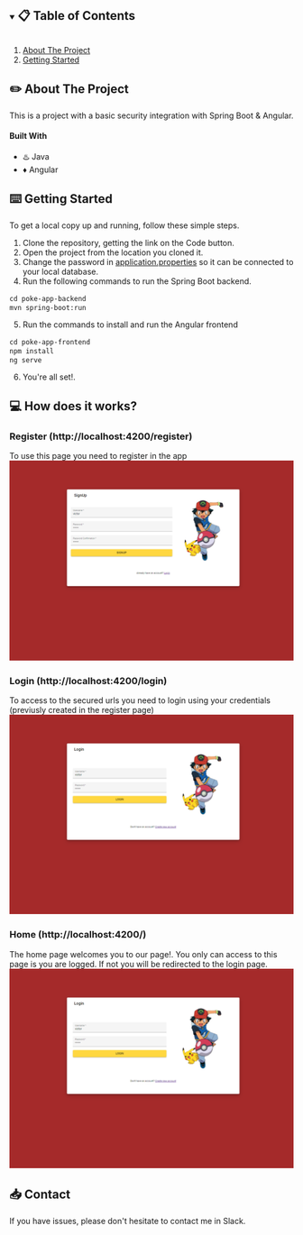 <!-- TABLE OF CONTENTS -->
<details open="open">
  <summary><h2 style="display: inline-block"> 📋 Table of Contents</h2></summary>
  <ol>
    <li>
      <a href="#about-the-project">About The Project</a>
    </li>
    <li>
      <a href="#getting-started">Getting Started</a>
    </li>
  </ol>
</details>



<!-- ABOUT THE PROJECT -->
## ✏️ About The Project

This is a project with a basic security integration with Spring Boot & Angular.

#### Built With

* ♨️ Java
* ♦️ Angular


<!-- GETTING STARTED -->
## ⌨️ Getting Started

To get a local copy up and running, follow these simple steps.

1. Clone the repository, getting the link on the Code button.
2. Open the project from the location you cloned it. 
3. Change the password in [application.properties]() so it can be connected to your local database.
4. Run the following commands to run the Spring Boot backend. 
  ```
  cd poke-app-backend
  mvn spring-boot:run
  ```
5. Run the commands to install and run the Angular frontend
  ```
  cd poke-app-frontend
  npm install
  ng serve
  ```
6. You're all set!. 


<!-- USAGE EXAMPLES -->
## 💻 How does it works?

### Register (http://localhost:4200/register)
To use this page you need to register in the app
![](https://github.com/ES-IH-JAVAFT-MAY22/extra-poke-app/blob/main/screenshots/register.png?raw=true)

### Login (http://localhost:4200/login)
To access to the secured urls you need to login using your credentials (previusly created in the register page)
![](https://github.com/ES-IH-JAVAFT-MAY22/extra-poke-app/blob/main/screenshots/login.png?raw=true)

### Home (http://localhost:4200/)
The home page welcomes you to our page!. You only can access to this page is you are logged. If not you will be redirected to the login page. 
![](https://github.com/ES-IH-JAVAFT-MAY22/extra-poke-app/blob/main/screenshots/login.png?raw=true)

<!-- CONTACT -->
## 📥 Contact

If you have issues, please don't hesitate to contact me in Slack.
